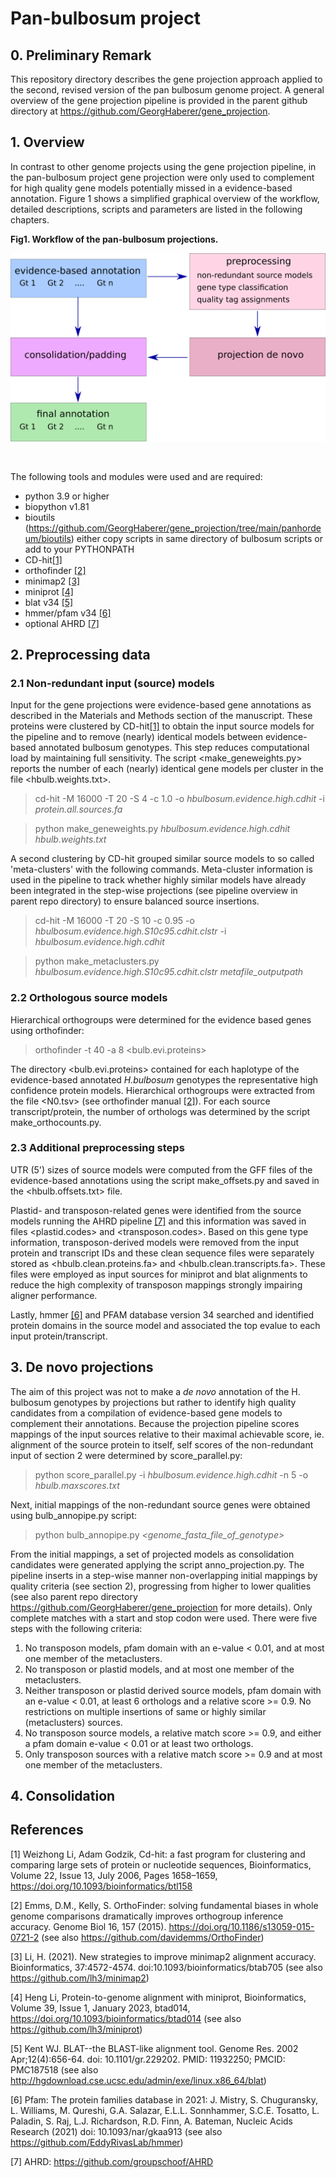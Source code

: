 # Pan-bulbosum project

## 0. Preliminary Remark

  This repository directory describes the gene projection approach applied to the second, revised version of the pan bulbosum genome project. A general overview of the gene projection pipeline is provided in the parent github directory at https://github.com/GeorgHaberer/gene_projection.

## 1. Overview

  In contrast to other genome projects using the gene projection pipeline, in the pan-bulbosum project gene projection were only used to complement for high quality gene models potentially missed in a evidence-based annotation. Figure 1 shows a simplified graphical overview of the workflow, detailed descriptions, scripts and parameters are listed in the following chapters.

  **Fig1. Workflow of the pan-bulbosum projections.**
<p align="center">
  <img src="/images/workflow_scheme.png" width="600">
</p>

<p>
  <br />
</p>

The following tools and modules were used and are required:
- python 3.9 or higher
- biopython v1.81
- bioutils (https://github.com/GeorgHaberer/gene_projection/tree/main/panhordeum/bioutils) either copy scripts in same directory of bulbosum scripts or add to your PYTHONPATH
- CD-hit[[1]](#1)
- orthofinder [[2]](#2)
- minimap2 [[3]](#3)
- miniprot [[4]](#4)
- blat v34 [[5]](#5)
- hmmer/pfam v34 [[6]](#6)
- optional AHRD [[7]](#7)


## 2. Preprocessing data

### 2.1 Non-redundant input (source) models

  Input for the gene projections were evidence-based gene annotations as described in the Materials and Methods section of the manuscript. These proteins were clustered by CD-hit[[1]](#1) to obtain the input source models for the pipeline and to remove (nearly) identical models between evidence-based annotated bulbosum genotypes. This step reduces computational load by maintaining full sensitivity. The script <make_geneweights.py> reports the number of each (nearly) identical gene models per cluster in the file <hbulb.weights.txt>.

> cd-hit -M 16000 -T 20 -S 4 -c 1.0 -o _hbulbosum.evidence.high.cdhit_ -i _protein.all.sources.fa_

> python make_geneweights.py _hbulbosum.evidence.high.cdhit_ _hbulb.weights.txt_

  A second clustering by CD-hit grouped similar source models to so called 'meta-clusters' with the following commands. Meta-cluster information is used in the pipeline to track whether highly similar models have already been integrated in the step-wise projections (see pipeline overview in parent repo directory) to ensure balanced source insertions.

> cd-hit -M 16000 -T 20 -S 10 -c 0.95 -o _hbulbosum.evidence.high.S10c95.cdhit.clstr_ -i _hbulbosum.evidence.high.cdhit_

> python make_metaclusters.py _hbulbosum.evidence.high.S10c95.cdhit.clstr_ _metafile_outputpath_
  
### 2.2 Orthologous source models

  Hierarchical orthogroups were determined for the evidence based genes using orthofinder:

> orthofinder -t 40 -a 8 <bulb.evi.proteins>

  The directory <bulb.evi.proteins> contained for each haplotype of the evidence-based annotated _H.bulbosum_ genotypes the representative high confidence protein models. Hierarchical orthogroups were extracted from the file <N0.tsv> (see orthofinder manual [[2]](#2)). For each source transcript/protein, the number of orthologs was determined by the script make_orthocounts.py.

### 2.3 Additional preprocessing steps

  UTR (5') sizes of source models were computed from the GFF files of the evidence-based annotations using the script make_offsets.py and saved in the <hbulb.offsets.txt> file.
  
  Plastid- and transposon-related genes were identified from the source models running the AHRD pipeline [[7]](#7) and this information was saved in files <plastid.codes> and <transposon.codes>. Based on this gene type information, transposon-derived models were removed from the input protein and transcript IDs and these clean sequence files were separately stored as <hbulb.clean.proteins.fa> and <hbulb.clean.transcripts.fa>. These files were employed as input sources for miniprot and blat alignments to reduce the high complexity of transposon mappings strongly impairing aligner performance.

  Lastly, hmmer [[6]](#6) and PFAM database version 34 searched and identified protein domains in the source model and associated the top evalue to each input protein/transcript.


## 3. De novo projections

  The aim of this project was not to make a _de novo_ annotation of the H. bulbosum genotypes by projections but rather to identify high quality candidates from a compilation of evidence-based gene models to complement their annotations. Because the projection pipeline scores mappings of the input sources relative to their maximal achievable score, ie. alignment of the source protein to itself, self scores of the non-redundant input of section 2 were determined by score_parallel.py:

> python score_parallel.py -i _hbulbosum.evidence.high.cdhit_ -n 5 -o _hbulb.maxscores.txt_
>

  Next, initial mappings of the non-redundant source genes were obtained using bulb_annopipe.py script:

> python bulb_annopipe.py _<genotype>_ _<genome_fasta_file_of_genotype>_
>

  From the initial mappings, a set of projected models as consolidation candidates were generated applying the script anno_projection.py. The pipeline inserts in a step-wise manner non-overlapping initial mappings by quality criteria (see section 2), progressing from higher to lower qualities (see also parent repo directory https://github.com/GeorgHaberer/gene_projection for more details). Only complete matches with a start and stop codon were used. There were five steps with the following criteria:
  1. No transposon models, pfam domain with an e-value < 0.01, and at most one member of the metaclusters.
  2. No transposon or plastid models, and at most one member of the metaclusters.
  3. Neither transposon or plastid derived source models, pfam domain with an e-value < 0.01, at least 6 orthologs and a relative score >= 0.9. No restrictions on multiple  insertions of same or highly similar (metaclusters) sources.
  4. No transposon source models, a relative match score >= 0.9, and either a pfam domain e-value < 0.01 or at least two orthologs.
  5. Only transposon sources with a relative match score >= 0.9 and at most one member of the metaclusters.


## 4. Consolidation



   



## References

<a id="1">[1]</a> 
Weizhong Li, Adam Godzik, Cd-hit: a fast program for clustering and comparing large sets of protein or nucleotide sequences, Bioinformatics, Volume 22, Issue 13, July 2006, Pages 1658–1659, https://doi.org/10.1093/bioinformatics/btl158

<a id="2">[2]</a>
Emms, D.M., Kelly, S. OrthoFinder: solving fundamental biases in whole genome comparisons dramatically improves orthogroup inference accuracy. Genome Biol 16, 157 (2015). https://doi.org/10.1186/s13059-015-0721-2
(see also https://github.com/davidemms/OrthoFinder)

<a id="3">[3]</a>
Li, H. (2021). New strategies to improve minimap2 alignment accuracy. Bioinformatics, 37:4572-4574. doi:10.1093/bioinformatics/btab705
(see also https://github.com/lh3/minimap2)

<a id="4">[4]</a>
Heng Li, Protein-to-genome alignment with miniprot, Bioinformatics, Volume 39, Issue 1, January 2023, btad014, https://doi.org/10.1093/bioinformatics/btad014
(see also https://github.com/lh3/miniprot)

<a id="5">[5]</a>
Kent WJ. BLAT--the BLAST-like alignment tool. Genome Res. 2002 Apr;12(4):656-64. doi: 10.1101/gr.229202. PMID: 11932250; PMCID: PMC187518
(see also http://hgdownload.cse.ucsc.edu/admin/exe/linux.x86_64/blat)

<a id="6">[6]</a>
Pfam: The protein families database in 2021: J. Mistry, S. Chuguransky, L. Williams, M. Qureshi, G.A. Salazar, E.L.L. Sonnhammer, S.C.E. Tosatto, L. Paladin, S. Raj, L.J. Richardson, R.D. Finn, A. Bateman, Nucleic Acids Research (2021) doi: 10.1093/nar/gkaa913
(see also https://github.com/EddyRivasLab/hmmer)

<a id="7">[7]</a>
AHRD: https://github.com/groupschoof/AHRD




